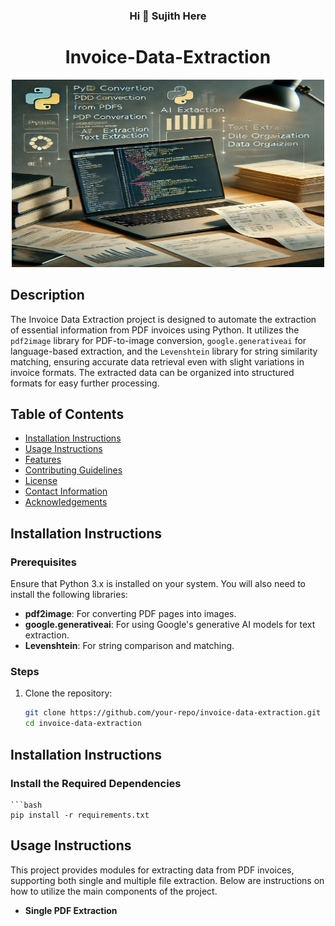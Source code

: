 <div align="center">
    <h3 style="text-align: center;">Hi 👋 Sujith Here</h3>
    <h1 style="text-align: center;">Invoice-Data-Extraction</h1>
</div>
<div align="center">
    <img src="research/1" alt="Alt Text" width="500" height="300"/>
</div>



## Description
The Invoice Data Extraction project is designed to automate the extraction of essential information from PDF invoices using Python. It utilizes the `pdf2image` library for PDF-to-image conversion, `google.generativeai` for language-based extraction, and the `Levenshtein` library for string similarity matching, ensuring accurate data retrieval even with slight variations in invoice formats. The extracted data can be organized into structured formats for easy further processing.

## Table of Contents
- [Installation Instructions](#installation-instructions)
- [Usage Instructions](#usage-instructions)
- [Features](#features)
- [Contributing Guidelines](#contributing-guidelines)
- [License](#license)
- [Contact Information](#contact-information)
- [Acknowledgements](#acknowledgements)

## Installation Instructions

### Prerequisites
Ensure that Python 3.x is installed on your system. You will also need to install the following libraries:

- **pdf2image**: For converting PDF pages into images.
- **google.generativeai**: For using Google's generative AI models for text extraction.
- **Levenshtein**: For string comparison and matching.

### Steps
1. Clone the repository:

   ```bash
   git clone https://github.com/your-repo/invoice-data-extraction.git
   cd invoice-data-extraction
## Installation Instructions

### Install the Required Dependencies
    ```bash
    pip install -r requirements.txt 



## Usage Instructions

This project provides modules for extracting data from PDF invoices, supporting both single and multiple file extraction. Below are instructions on how to utilize the main components of the project.

- **Single PDF Extraction**
